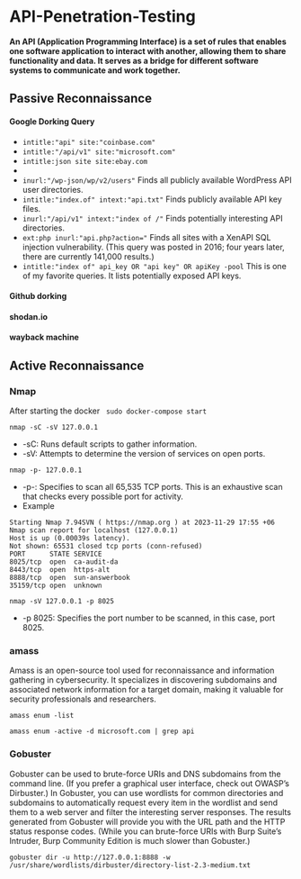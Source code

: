 # API-Penetration-Testing

**An API (Application Programming Interface) is a set of rules that enables one software application to interact with another, allowing them to share functionality and data. It serves as a bridge for different software systems to communicate and work together.**

##  Passive Reconnaissance

#### Google Dorking Query
- ```intitle:"api" site:"coinbase.com"```
- ```intitle:"/api/v1" site:"microsoft.com"```
- ```intitle:json site site:ebay.com```
- 
- ```inurl:"/wp-json/wp/v2/users"``` Finds all publicly available WordPress API user directories.
- ```intitle:"index.of" intext:"api.txt"```  Finds publicly available API key files.
- ```inurl:"/api/v1" intext:"index of /"``` Finds potentially interesting API directories.
- ```ext:php inurl:"api.php?action="``` Finds all sites with a XenAPI SQL injection vulnerability. (This query was posted in 2016; four years later, there are currently 141,000 results.)
- ```intitle:"index of" api_key OR "api key" OR apiKey -pool``` This is one of my favorite queries. It lists potentially exposed API keys.
#### Github dorking
#### shodan.io
#### wayback machine

## Active Reconnaissance
### Nmap
After starting the docker ``` sudo docker-compose start```
```
nmap -sC -sV 127.0.0.1
```
- -sC: Runs default scripts to gather information.
- -sV: Attempts to determine the version of services on open ports.
```
nmap -p- 127.0.0.1
```
- -p-: Specifies to scan all 65,535 TCP ports. This is an exhaustive scan that checks every possible port for activity.
- Example
``` └─$ nmap -p- 127.0.0.1       
Starting Nmap 7.94SVN ( https://nmap.org ) at 2023-11-29 17:55 +06
Nmap scan report for localhost (127.0.0.1)
Host is up (0.00039s latency).
Not shown: 65531 closed tcp ports (conn-refused)
PORT      STATE SERVICE
8025/tcp  open  ca-audit-da
8443/tcp  open  https-alt
8888/tcp  open  sun-answerbook
35159/tcp open  unknown

```
```
nmap -sV 127.0.0.1 -p 8025 
```
- -p 8025: Specifies the port number to be scanned, in this case, port 8025.


### amass
Amass is an open-source tool used for reconnaissance and information gathering in cybersecurity. It specializes in discovering subdomains and associated network information for a target domain, making it valuable for security professionals and researchers.
```
amass enum -list
```
```
amass enum -active -d microsoft.com | grep api
```
### Gobuster
Gobuster can be used to brute-force URIs and DNS subdomains from the command line. (If you prefer a graphical user interface, check out OWASP’s Dirbuster.) In Gobuster, you can use wordlists for common directories and subdomains to automatically request every item in the wordlist and send them to a web server and filter the interesting server responses. The results generated from Gobuster will provide you with the URL path and the HTTP status response codes. (While you can brute-force URIs with Burp Suite’s Intruder, Burp Community Edition is much slower than Gobuster.)
```
gobuster dir -u http://127.0.0.1:8888 -w /usr/share/wordlists/dirbuster/directory-list-2.3-medium.txt
```
